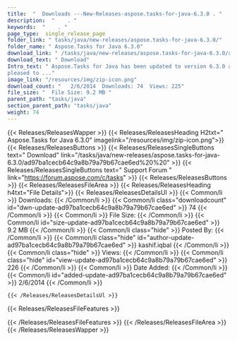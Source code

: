 ```yaml
---
title:  "  Downloads ---New-Releases-aspose.tasks-for-java-6.3.0 . " 
description:  "    . " 
keywords:  "    . " 
page_type:  single_release_page
folder_link: " tasks/java/new-releases/aspose.tasks-for-java-6.3.0/"
folder_name: " Aspose.Tasks for Java 6.3.0"
download_link: " /tasks/java/new-releases/aspose.tasks-for-java-6.3.0/ad97ba1cecb64c9a8b79a79b67cae6ed"
download_text: " Download"
Intro_text: " Aspose.Tasks for Java has been updated to version 6.3.0 and we are 
pleased to ..."
image_link: "/resources/img/zip-icon.png"
download_count: "   2/6/2014  Downloads: 74  Views: 225"
file_size: "  File Size: 9.2 MB "
parent_path: "tasks/java"
section_parent_path: "tasks/java"
weight: 74
---
```


{{< Releases/ReleasesWapper >}}
  {{< Releases/ReleasesHeading H2txt=" Aspose.Tasks for Java 6.3.0" imagelink="/resources/img/zip-icon.png">}}
  {{< Releases/ReleasesButtons >}}
    {{< Releases/ReleasesSingleButtons text=" Download" link="/tasks/java/new-releases/aspose.tasks-for-java-6.3.0/ad97ba1cecb64c9a8b79a79b67cae6ed%20%20" >}}
    {{< Releases/ReleasesSingleButtons text=" Support Forum " link="https://forum.aspose.com/c/tasks" >}}
  {{< Releases/ReleasesButtons >}}
  {{< Releases/ReleasesFileArea >}}
    {{< Releases/ReleasesHeading h4txt="File Details">}}
    {{< Releases/ReleasesDetailsUl >}}
            {{< Common/li  >}} Downloads: {{< /Common/li >}} 
      {{< Common/li class="downloadcount" id="dwn-update-ad97ba1cecb64c9a8b79a79b67cae6ed" >}} 74 {{< /Common/li >}} 
      {{< Common/li  >}} File Size: {{< /Common/li >}} 
      {{< Common/li id="size-update-ad97ba1cecb64c9a8b79a79b67cae6ed" >}} 9.2 MB {{< /Common/li >}} 
      {{< Common/li  class="hide" >}} Posted By: {{< /Common/li >}} 
      {{< Common/li class="hide" id="author-update-ad97ba1cecb64c9a8b79a79b67cae6ed" >}} kashif.iqbal {{< /Common/li >}} 
      {{< Common/li class="hide"  >}} Views: {{< /Common/li >}} 
      {{< Common/li class="hide" id="view-update-ad97ba1cecb64c9a8b79a79b67cae6ed" >}} 226 {{< /Common/li >}} 
      {{< Common/li  >}} Date Added: {{< /Common/li >}} 
      {{< Common/li id="added-update-ad97ba1cecb64c9a8b79a79b67cae6ed" >}} 2/6/2014 {{< /Common/li >}} 

    {{< /Releases/ReleasesDetailsUl >}}

  {{< Releases/ReleasesFileFeatures >}}
      
  {{< /Releases/ReleasesFileFeatures >}}
 {{< /Releases/ReleasesFileArea >}}
{{< /Releases/ReleasesWapper >}}



